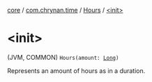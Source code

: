 [core](../../index.md) / [com.chrynan.time](../index.md) / [Hours](index.md) / [&lt;init&gt;](./-init-.md)

# &lt;init&gt;

(JVM, COMMON) `Hours(amount: `[`Long`](https://kotlinlang.org/api/latest/jvm/stdlib/kotlin/-long/index.html)`)`

Represents an amount of hours as in a duration.

